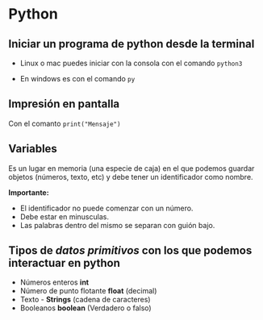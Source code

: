 # Python 

## Iniciar un programa de python desde la terminal
+ Linux o mac puedes iniciar con la consola con el comando `python3 `
* En windows es con el comando `py`

## Impresión en pantalla
Con el comanto `print("Mensaje")`

## Variables
Es un lugar en memoria (una especie de caja) en el que podemos guardar objetos (números, texto, etc) y debe tener un identificador como nombre.

**Importante:**

+ El identificador no puede comenzar con un número.
+ Debe estar en minusculas. 
+ Las palabras dentro del mismo se separan con guión bajo.

## Tipos de *datos primitivos* con los que podemos interactuar en python
+ Números enteros **int**
+ Número de punto flotante **float** (decimal)
+ Texto -  **Strings** (cadena de caracteres)
+ Booleanos **boolean** (Verdadero o falso)